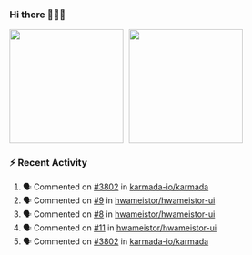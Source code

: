 ### Hi there 👋👋👋

<div style="display: flex; gap: 10px;">
  <img height="200px" src="https://github-readme-stats.vercel.app/api?username=Vacant2333&show_icons=true&theme=flag-india&count_private=true&hide_rank=true&include_all_commits=true">
  <img height="200px" src="https://github-readme-stats.vercel.app/api/top-langs/?username=Vacant2333&layout=donut">
</div>

### :zap: Recent Activity

<!--START_SECTION:activity-->
1. 🗣 Commented on [#3802](https://github.com/karmada-io/karmada/pull/3802#issuecomment-1668060377) in [karmada-io/karmada](https://github.com/karmada-io/karmada)
2. 🗣 Commented on [#9](https://github.com/hwameistor/hwameistor-ui/issues/9#issuecomment-1667480390) in [hwameistor/hwameistor-ui](https://github.com/hwameistor/hwameistor-ui)
3. 🗣 Commented on [#8](https://github.com/hwameistor/hwameistor-ui/issues/8#issuecomment-1667475633) in [hwameistor/hwameistor-ui](https://github.com/hwameistor/hwameistor-ui)
4. 🗣 Commented on [#11](https://github.com/hwameistor/hwameistor-ui/issues/11#issuecomment-1667403817) in [hwameistor/hwameistor-ui](https://github.com/hwameistor/hwameistor-ui)
5. 🗣 Commented on [#3802](https://github.com/karmada-io/karmada/pull/3802#issuecomment-1667095498) in [karmada-io/karmada](https://github.com/karmada-io/karmada)
<!--END_SECTION:activity-->
